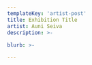 ```yaml
---
templateKey: 'artist-post'
title: Exhibition Title
artist: Auni Seiva
description: >-
  
blurb: >-

---
```

